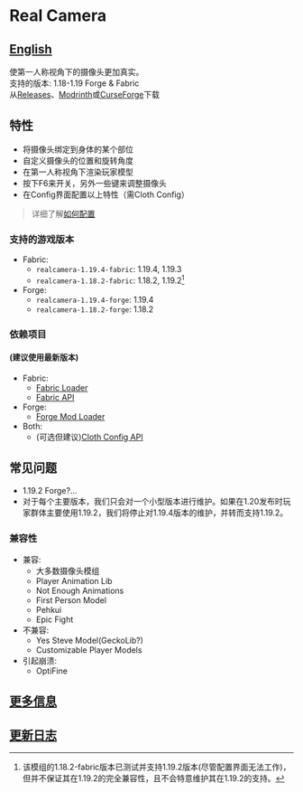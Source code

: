 # Real Camera #

## [English](README.md) ##

使第一人称视角下的摄像头更加真实。  
支持的版本: 1.18-1.19 Forge & Fabric  
从[Releases](https://github.com/xTracr/RealCamera/releases)、[Modrinth](https://modrinth.com/mod/real-camera)或[CurseForge](https://curseforge.com/minecraft/mc-mods/real-camera)下载  

## 特性 ##

* 将摄像头绑定到身体的某个部位
* 自定义摄像头的位置和旋转角度
* 在第一人称视角下渲染玩家模型
* 按下F6来开关，另外一些键来调整摄像头
* 在Config界面配置以上特性（需Cloth Config）

> 详细了解[如何配置](https://github.com/xTracr/RealCamera/wiki/Configuration)

### 支持的游戏版本 ###

* Fabric:
  * `realcamera-1.19.4-fabric`: 1.19.4, 1.19.3
  * `realcamera-1.18.2-fabric`: 1.18.2, 1.19.2[^1]
* Forge:
  * `realcamera-1.19.4-forge`: 1.19.4
  * `realcamera-1.18.2-forge`: 1.18.2

[^1]:该模组的1.18.2-fabric版本已测试并支持1.19.2版本(尽管配置界面无法工作)，但并不保证其在1.19.2的完全兼容性，且不会特意维护其在1.19.2的支持。

### 依赖项目 ###

#### (建议使用最新版本) ####

* Fabric:
  * [Fabric Loader](https://fabricmc.net/use/installer/)
  * [Fabric API](https://modrinth.com/mod/fabric-api)
* Forge:
  * [Forge Mod Loader](https://files.minecraftforge.net/)
* Both:
  * (可选但建议)[Cloth Config API](https://modrinth.com/mod/cloth-config)

## 常见问题 ##

* 1.19.2 Forge?...
* 对于每个主要版本，我们只会对一个小型版本进行维护。如果在1.20发布时玩家群体主要使用1.19.2，我们将停止对1.19.4版本的维护，并转而支持1.19.2。

### 兼容性 ###

* 兼容:
  * 大多数摄像头模组
  * Player Animation Lib
  * Not Enough Animations
  * First Person Model
  * Pehkui
  * Epic Fight
* 不兼容:
  * Yes Steve Model(GeckoLib?)
  * Customizable Player Models
* 引起崩溃:
  * OptiFine

## [更多信息](https://github.com/xTracr/RealCamera/wiki) ##

## [更新日志](changelog.md) ##
